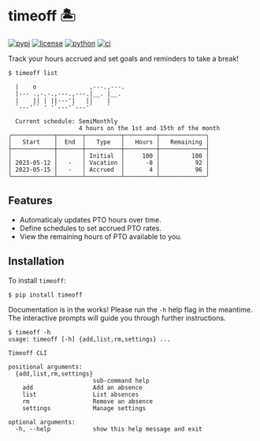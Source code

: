 # timeoff 🏝

[![pypi](https://img.shields.io/pypi/v/timeoff.svg)](https://pypi.python.org/pypi/timeoff) [![license](https://img.shields.io/pypi/l/timeoff.svg)](https://pypi.python.org/pypi/timeoff) [![python](https://img.shields.io/pypi/pyversions/timeoff.svg)](https://pypi.python.org/pypi/timeoff) [![ci](https://github.com/tifa/timeoff/actions/workflows/ci.yml/badge.svg?branch=main)](https://github.com/tifa/timeoff/actions/workflows/ci.yml)

Track your hours accrued and set goals and reminders to take a break!

```console
$ timeoff list

  |    o               ,---.,---.
  |--- .,-.-.,---.,---.|__. |__.
  |    || | ||---'|   ||    |
  `---'`` ' '`---'`---'`    `

  Current schedule: SemiMonthly
                    4 hours on the 1st and 15th of the month
╭────────────┬───────┬──────────┬─────────┬─────────────╮
│   Start    │  End  │   Type   │   Hours │   Remaining │
├────────────┼───────┼──────────┼─────────┼─────────────┤
│            │       │ Initial  │     100 │         100 │
│ 2023-05-12 │   -   │ Vacation │      -8 │          92 │
│ 2023-05-15 │   -   │ Accrued  │       4 │          96 │
╰────────────┴───────┴──────────┴─────────┴─────────────╯
```

## Features

- Automaticaly updates PTO hours over time.
- Define schedules to set accrued PTO rates.
- View the remaining hours of PTO available to you.

## Installation

To install ``timeoff``:

```console
$ pip install timeoff
```

Documentation is in the works! Please run the `-h` help flag in the meantime. The interactive prompts will guide you through further instructions.

```console
$ timeoff -h
usage: timeoff [-h] {add,list,rm,settings} ...

Timeoff CLI

positional arguments:
  {add,list,rm,settings}
                        sub-command help
    add                 Add an absence
    list                List absences
    rm                  Remove an absence
    settings            Manage settings

optional arguments:
  -h, --help            show this help message and exit
```

